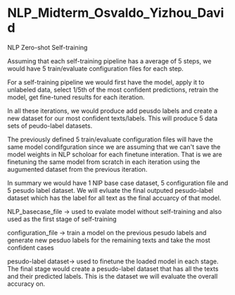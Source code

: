 # NLP_Midterm_Osvaldo_Yizhou_David
NLP Zero-shot Self-training


Assuming that each self-training pipeline has a average of 5 steps, we would have 5 train/evaluate configuration files for each step.

For a self-training pipeline we would first have the model, apply it to unlabeled data, select 1/5th of the most confident predictions, retrain the model, get fine-tuned results for each iteration. 

In all these iterations, we would produce add peusdo labels and create a new dataset for our most confident texts/labels. This will produce 5 data sets of peudo-label datasets.

The previously defined  5 train/evaluate configuration files will have the same model condifguration since we are assuming that we can't save the model weights in NLP scholoar for each finetune interation. That is we are finetuning the same model from scratch in each iteration using the augumented dataset from the previous iteration.


In summary we would have 1 NlP base case dataset, 5 configuration file and 5 pesudo label dataset. We will evluate the final outputed pesudo-label dataset which has the label for all text as the final accuarcy of that model.

NLP_basecase_file -> used to evalate model without self-training and also used as the first stage of self-training

configuration_file -> train a model on the previous pesudo labels and generate new pesduo labels for the remaining texts and take the most confident cases

pesudo-label dataset-> used to finetune the loaded model in each stage. The final stage would create a pesudo-label dataset that has all the texts and their predicted labels. This is the dataset we will evaluate the overall accuracy on.



